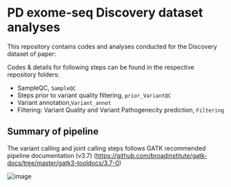 # PD exome-seq Discovery dataset analyses

This repository contains codes and analyses conducted for the Discovery dataset of paper: 


Codes & details for following steps can be found in the respective repository folders: 
- SampleQC, `SampleQC`
- Steps prior to variant quality filtering, `prior_VariantQC`
- Variant annotation,`Variant_annot`
- Filtering: Variant Quality and Variant Pathogenecity prediction, `Filtering`


## Summary of pipeline
The variant calling and joint calling steps follows GATK recommended pipeline documentation (v3.7) (https://github.com/broadinstitute/gatk-docs/tree/master/gatk3-tooldocs/3.7-0)

![image](https://github.com/fjnlab/PD_exome-seq/assets/58157134/934e886f-2b06-4bb1-a1bc-f05193e4b07e)


